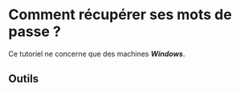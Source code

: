 # Comment récupérer ses mots de passe ?

Ce tutoriel ne concerne que des machines ***Windows***. 

## Outils 
